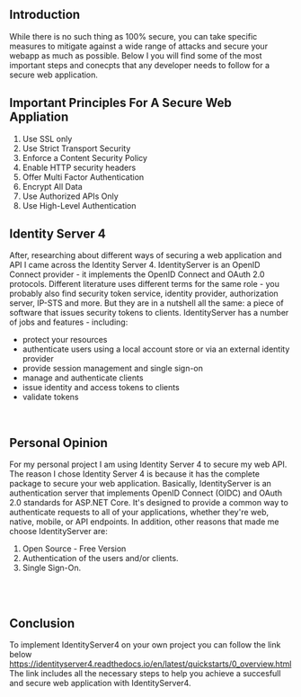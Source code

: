 ## Introduction

While there is no such thing as 100% secure, you can take specific measures to mitigate against a wide range of attacks and secure your webapp as much as possible.
Below I you will find some of the most important steps and conecpts that any developer needs to follow for a secure web application.

## Important Principles For A Secure Web Appliation
1. Use SSL only
2. Use Strict Transport Security
3. Enforce a Content Security Policy
4. Enable HTTP security headers
5. Offer Multi Factor Authentication
6. Encrypt All Data
7. Use Authorized APIs Only
8. Use High-Level Authentication

## Identity Server 4
After, researching about different ways of securing a web application and API I came across the Identity Server 4.
IdentityServer is an OpenID Connect provider - it implements the OpenID Connect and OAuth 2.0 protocols.
Different literature uses different terms for the same role - you probably also find security token service, identity provider, authorization server, IP-STS and more.
But they are in a nutshell all the same: a piece of software that issues security tokens to clients.
IdentityServer has a number of jobs and features - including:

* protect your resources
* authenticate users using a local account store or via an external identity provider
* provide session management and single sign-on
* manage and authenticate clients
* issue identity and access tokens to clients
* validate tokens

<br/>

## Personal Opinion

For my personal project I am using Identity Server 4 to secure my web API. The reason I chose Identity Server 4 is because it has the complete package to secure your web application. Basically, IdentityServer is an authentication server that implements OpenID Connect (OIDC) and OAuth 2.0 standards for ASP.NET Core. It's designed to provide a common way to authenticate requests to all of your applications, whether they're web, native, mobile, or API endpoints. In addition, other reasons that made me choose IdentityServer are:
1. Open Source - Free Version
2. Authentication of the users and/or clients.
3. Single Sign-On.

<br/>
<br/>

## Conclusion
To implement IdentityServer4 on your own project you can follow the link below <br/>
https://identityserver4.readthedocs.io/en/latest/quickstarts/0_overview.html <br/>
The link includes all the necessary steps to help you achieve a succesfull and secure web application with IdentityServer4.

